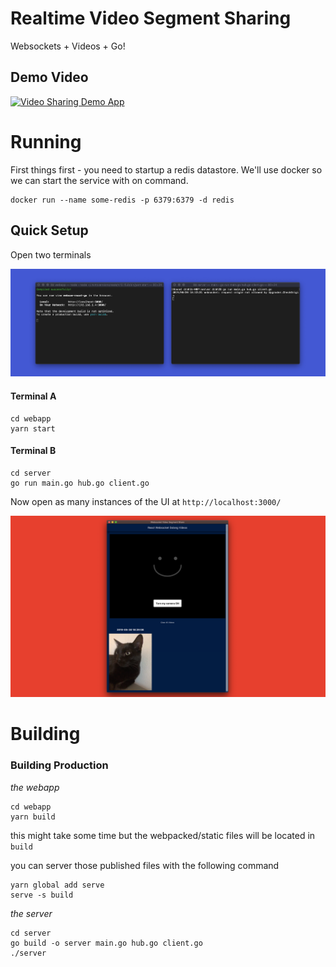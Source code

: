 # Realtime Video Segment Sharing

Websockets + Videos + Go!

## Demo Video

[![Video Sharing Demo App](https://img.youtube.com/vi/VNy1ZXPWk3U/0.jpg)](https://www.youtube.com/watch?v=VNy1ZXPWk3U)



# Running

First things first - you need to startup a redis datastore. We'll use docker so we can start the service with on command.
```
docker run --name some-redis -p 6379:6379 -d redis 
```

## Quick Setup

Open two terminals 

![the webapp on desktop](/images/terminals.png)

#### Terminal A
```
cd webapp
yarn start
```

#### Terminal B
```
cd server
go run main.go hub.go client.go
```

Now open as many instances of the UI at `http://localhost:3000/` 

![the webapp on desktop](/images/app.png)

# Building

### Building Production

*the webapp*

```
cd webapp
yarn build
```
this might take some time but the webpacked/static files will be located in `build` 


you can server those published files with the following command

```
yarn global add serve
serve -s build
```

*the server*

```
cd server
go build -o server main.go hub.go client.go
./server
```

